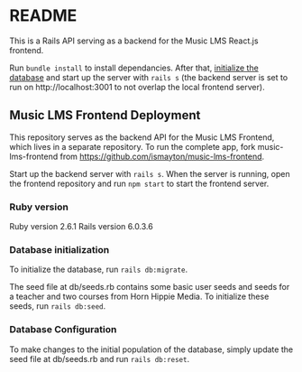 # README

This is a Rails API serving as a backend for the Music LMS React.js frontend.

Run `bundle install` to install dependancies. After that, [initialize the database](Database-initialization) and start up the server with `rails s` (the backend server is set to run on http://localhost:3001 to not overlap the local frontend server).
## Music LMS Frontend Deployment

This repository serves as the backend API for the Music LMS Frontend, which lives in a separate repository. To run the complete app, fork music-lms-frontend from https://github.com/ismayton/music-lms-frontend. 

Start up the backend server with `rails s`. When the server is running, open the frontend repository and run `npm start` to start the frontend server.

### Ruby version
Ruby version 2.6.1
Rails version 6.0.3.6

### Database initialization
To initialize the database, run `rails db:migrate`. 

The seed file at db/seeds.rb contains some basic user seeds and seeds for a teacher and two courses from Horn Hippie Media. To initialize these seeds, run `rails db:seed`.

### Database Configuration
To make changes to the initial population of the database, simply update the seed file at db/seeds.rb and run `rails db:reset`.